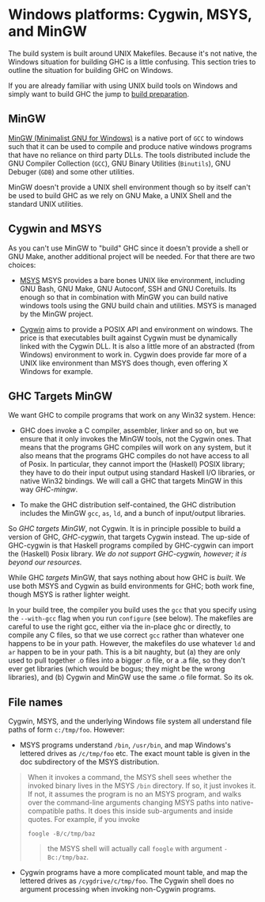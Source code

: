 # Windows platforms: Cygwin, MSYS, and MinGW



The build system is built around UNIX Makefiles. Because it's not native, the Windows situation for building GHC is a little confusing. This section tries to outline the situation for building GHC on Windows.



If you are already familiar with using UNIX build tools on Windows and simply want to build GHC the jump to [
build preparation](http://hackage.haskell.org/trac/ghc/wiki/Building/Preparation/Windows).


## MinGW



[
MinGW (Minimalist GNU for Windows)](http://www.mingw.org) is a native port of `GCC` to windows such that it can be used to compile and produce native windows programs that have no reliance on third party DLLs. The tools distributed include the GNU Compiler Collection (`GCC`), GNU Binary Utilities (`Binutils`), GNU Debuger (`GDB`) and some other utilities.



MinGW doesn't provide a UNIX shell environment though so by itself can't be used to build GHC as we rely on GNU Make, a UNIX Shell and the standard UNIX utilities.


## Cygwin and MSYS



As you can't use MinGW to "build" GHC since it doesn't provide a shell or GNU Make, another additional project will be needed. For that there are two choices:


- [
  MSYS](http://www.mingw.org/wiki/MSYS) MSYS provides a bare bones UNIX like environment, including GNU Bash, GNU Make, GNU Autoconf, SSH and GNU Coretuils. Its enough so that in combination with MinGW you can build native windows tools using the GNU build chain and utilities. MSYS is managed by the MinGW project.

- [
  Cygwin](http://www.cygwin.com) aims to provide a POSIX API and environment on windows. The price is that executables built against Cygwin must be dynamically linked with the Cygwin DLL. It is also a little more of an abstracted (from Windows) environment to work in. Cygwin does provide far more of a UNIX like environment than MSYS does though, even offering X Windows for example.

## GHC Targets MinGW



We want GHC to compile programs that work on any Win32 system.  Hence:


- GHC does invoke a C compiler, assembler, linker and so on, but we ensure that it only invokes the MinGW tools, not the Cygwin ones. That means that the programs GHC compiles will work on any system, but it also means that the programs GHC compiles do not have access to all of Posix.  In particular, they cannot import the (Haskell) POSIX library; they have to do their input output using standard Haskell I/O libraries, or native Win32 bindings. We will call a GHC that targets MinGW in this way *GHC-mingw*.

- To make the GHC distribution self-contained, the GHC distribution includes the MinGW `gcc`, `as`, `ld`, and a bunch of input/output libraries.  


So *GHC targets MinGW*, not Cygwin. It is in principle possible to build a version of GHC, *GHC-cygwin*,  that targets Cygwin instead.  The up-side of GHC-cygwin is that Haskell programs compiled by GHC-cygwin can import the (Haskell) Posix library. *We do not support GHC-cygwin, however; it is beyond our resources.*



While GHC *targets* MinGW, that says nothing about how GHC is *built*.  We use both MSYS and Cygwin as build environments for GHC; both work fine, though MSYS is rather lighter weight.



In your build tree, the compiler you build uses the `gcc` that you specify using the `--with-gcc` flag when you run `configure` (see below). The makefiles are careful to use the right gcc, either via the in-place ghc or directly, to compile any C files, so that we use correct `gcc` rather than whatever one happens to be in your path.  However, the makefiles do use whatever `ld` and `ar` happen to be in your path. This is a bit naughty, but (a) they are only used to pull together .o files into a bigger .o file, or a .a file, so they don't ever get libraries (which would be bogus; they might be the wrong libraries), and (b) Cygwin and MinGW use the same .o file format.  So its ok.


## File names



Cygwin, MSYS, and the underlying Windows file system all understand file paths of form `c:/tmp/foo`. However:
 


- MSYS programs understand `/bin`, `/usr/bin`, and map Windows's lettered drives as `/c/tmp/foo` etc.  The exact mount table is given in the doc subdirectory of the MSYS distribution.

>
> >
> >
> >
> >
>
>
> When it invokes a command, the MSYS shell sees whether the invoked binary lives in the MSYS `/bin` directory.  If so, it just invokes it.  If not, it assumes the program is no an MSYS program, and walks over the command-line arguments changing MSYS paths into native-compatible paths. It does this inside sub-arguments and inside quotes. For example, if you invoke
>
>
> ```wiki
> foogle -B/c/tmp/baz
> ```
>
> >
> >
> > the MSYS shell will actually call `foogle` with argument `-Bc:/tmp/baz`.
> >
> >
>

- Cygwin programs have a more complicated mount table, and map the lettered drives as `/cygdrive/c/tmp/foo`. The Cygwin shell does no argument processing when invoking non-Cygwin programs.
